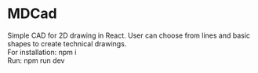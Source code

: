 # MDCad
Simple CAD for 2D drawing in React. User can choose from lines and basic shapes to create technical drawings.</br>
For installation: npm i</br>
Run: npm run dev
